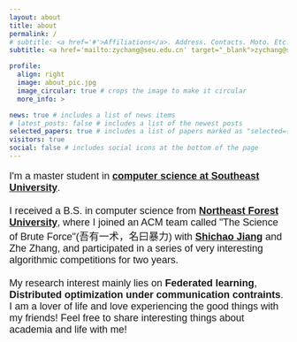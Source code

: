 ```yaml
---
layout: about
title: about
permalink: /
# subtitle: <a href='#'>Affiliations</a>. Address. Contacts. Moto. Etc.
subtitle: <a href='mailto:zychang@seu.edu.cn' target="_blank">zychang@seu.edu.cn</a> <br> <i>Enjoy yourself. Be happy!</i>

profile:
  align: right
  image: about_pic.jpg
  image_circular: true # crops the image to make it circular
  more_info: >

news: true # includes a list of news items
# latest_posts: false # includes a list of the newest posts
selected_papers: true # includes a list of papers marked as "selected={true}"
visitors: true
social: false # includes social icons at the bottom of the page
---
```

<p style="font-family: Arial, sans-serif; font-size: 18px">I'm a master student in <a href="https://cse.seu.edu.cn/" style="font-weight: bold;">computer science at Southeast University</a>.
<br>
<br>
I received a B.S. in computer science from <a href="https://ccec.nefu.edu.cn/" style="font-weight: bold;">Northeast Forest University</a>, where I joined an ACM team called "The Science of Brute Force"(吾有一术，名曰暴力) with <a href="https://www.yilantingfeng.site/" style="font-weight: bold;">Shichao Jiang</a> and Zhe Zhang, and participated in a series of very interesting algorithmic competitions for two years.
<br>
<br>
My research interest mainly lies on <span style="font-weight: bold;">Federated learning</span>, <span style="font-weight: bold;">Distributed optimization under communication contraints</span>.
<br>
I am a lover of life and love experiencing the good things with my friends! Feel free to share interesting things about academia and life with me!
<br>
</p> 

<!-- Write your biography here. Tell the world about yourself. Link to your favorite [subreddit](http://reddit.com). You can put a picture in, too. The code is already in, just name your picture `prof_pic.jpg` and put it in the `img/` folder.

Put your address / P.O. box / other info right below your picture. You can also disable any of these elements by editing `profile` property of the YAML header of your `_pages/about.md`. Edit `_bibliography/papers.bib` and Jekyll will render your [publications page](/al-folio/publications/) automatically.

Link to your social media connections, too. This theme is set up to use [Font Awesome icons](https://fontawesome.com/) and [Academicons](https://jpswalsh.github.io/academicons/), like the ones below. Add your Facebook, Twitter, LinkedIn, Google Scholar, or just disable all of them. -->
<!-- <script type="text/javascript" id="clustrmaps" src="//clustrmaps.com/map_v2.js?d=2TMkLhmFGZEQimUfM-O-oaNuLsLhdS4MJLlsT5rHlo4"></script> -->